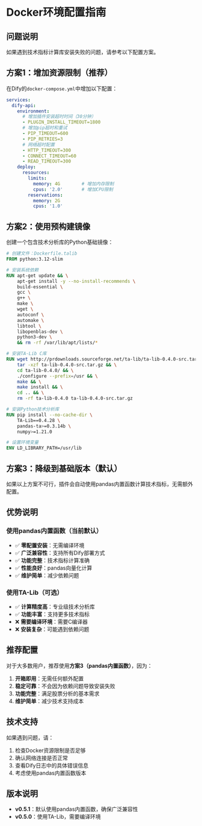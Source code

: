 # Docker环境配置指南

## 问题说明

如果遇到技术指标计算库安装失败的问题，请参考以下配置方案。

## 方案1：增加资源限制（推荐）

在Dify的`docker-compose.yml`中增加以下配置：

```yaml
services:
  dify-api:
    environment:
      # 增加插件安装超时时间（30分钟）
      - PLUGIN_INSTALL_TIMEOUT=1800
      # 增加pip超时和重试
      - PIP_TIMEOUT=600
      - PIP_RETRIES=3
      # 网络超时配置
      - HTTP_TIMEOUT=300
      - CONNECT_TIMEOUT=60
      - READ_TIMEOUT=300
    deploy:
      resources:
        limits:
          memory: 4G        # 增加内存限制
          cpus: '2.0'       # 增加CPU限制
        reservations:
          memory: 2G
          cpus: '1.0'
```

## 方案2：使用预构建镜像

创建一个包含技术分析库的Python基础镜像：

```dockerfile
# 创建文件：Dockerfile.talib
FROM python:3.12-slim

# 安装系统依赖
RUN apt-get update && \
    apt-get install -y --no-install-recommends \
    build-essential \
    gcc \
    g++ \
    make \
    wget \
    autoconf \
    automake \
    libtool \
    libopenblas-dev \
    python3-dev \
    && rm -rf /var/lib/apt/lists/*

# 安装TA-Lib C库
RUN wget http://prdownloads.sourceforge.net/ta-lib/ta-lib-0.4.0-src.tar.gz && \
    tar -xzf ta-lib-0.4.0-src.tar.gz && \
    cd ta-lib-0.4.0/ && \
    ./configure --prefix=/usr && \
    make && \
    make install && \
    cd .. && \
    rm -rf ta-lib-0.4.0 ta-lib-0.4.0-src.tar.gz

# 安装Python技术分析库
RUN pip install --no-cache-dir \
    TA-Lib==0.4.28 \
    pandas-ta>=0.3.14b \
    numpy>=1.21.0

# 设置环境变量
ENV LD_LIBRARY_PATH=/usr/lib
```

## 方案3：降级到基础版本（默认）

如果以上方案不可行，插件会自动使用pandas内置函数计算技术指标，无需额外配置。

## 优势说明

### 使用pandas内置函数（当前默认）
- ✅ **零配置安装**：无需编译环境
- ✅ **广泛兼容性**：支持所有Dify部署方式
- ✅ **功能完整**：技术指标计算准确
- ✅ **性能良好**：pandas向量化计算
- ✅ **维护简单**：减少依赖问题

### 使用TA-Lib（可选）
- ✅ **计算精度高**：专业级技术分析库
- ✅ **功能丰富**：支持更多技术指标
- ❌ **需要编译环境**：需要C编译器
- ❌ **安装复杂**：可能遇到依赖问题

## 推荐配置

对于大多数用户，推荐使用**方案3（pandas内置函数）**，因为：

1. **开箱即用**：无需任何额外配置
2. **稳定可靠**：不会因为依赖问题导致安装失败
3. **功能完整**：满足股票分析的基本需求
4. **维护简单**：减少技术支持成本

## 技术支持

如果遇到问题，请：

1. 检查Docker资源限制是否足够
2. 确认网络连接是否正常
3. 查看Dify日志中的具体错误信息
4. 考虑使用pandas内置函数版本

## 版本说明

- **v0.5.1**：默认使用pandas内置函数，确保广泛兼容性
- **v0.5.0**：使用TA-Lib，需要编译环境
